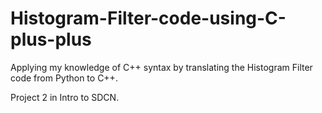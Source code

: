 # Histogram-Filter-code-using-C-plus-plus

Applying my knowledge of C++ syntax by translating the Histogram Filter code from 
Python to C++.

Project 2 in Intro to SDCN.
